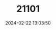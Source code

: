 ---
title: "21101"
category: "Stylodipus andrewsi"
draft: false
date: 2024-02-22 13:03:50
languages:
  English: ["Mongolian Jerboa", "Andrews's Three-toed Jerboa"]
  Chinese: ["Mengguyuwei Tiaoshu"]
  Mongolian: ["Mongoljin Daakhai"]
---